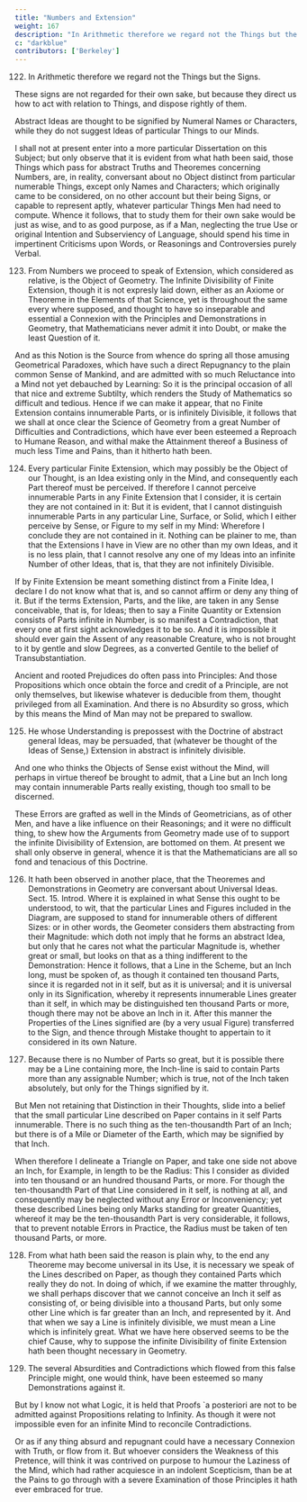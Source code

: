 ```yaml
---
title: "Numbers and Extension"
weight: 167
description: "In Arithmetic therefore we regard not the Things but the Signs"
c: "darkblue"
contributors: ['Berkeley']
---
```



122. In Arithmetic therefore we regard not the Things but the Signs.

These signs are not regarded for their own sake, but because they direct us how to act with relation to Things, and dispose rightly of them. 

Abstract Ideas are thought to be signified by Numeral Names or Characters, while they do not suggest Ideas of particular Things to our Minds.

I shall not at present enter into a more particular Dissertation on this Subject; but only observe that it is evident from what hath been said, those Things which pass for abstract Truths and Theoremes concerning Numbers, are, in reality, conversant about no Object distinct from particular numerable Things, except only Names and Characters; which originally came to be considered, on no other account but their being Signs, or capable to represent aptly, whatever particular Things Men had need to compute. Whence it follows, that to study them for their own sake would be just as wise, and to as good purpose, as if a Man, neglecting the true Use or original Intention and Subserviency of Language, should spend his time in impertinent Criticisms upon Words, or Reasonings and Controversies purely Verbal.


123. From Numbers we proceed to speak of Extension, which considered as relative, is the Object of Geometry. The Infinite Divisibility of Finite Extension, though it is not expresly laid down, either as an Axiome or Theoreme in the Elements of that Science, yet is throughout the same every where supposed, and thought to have so inseparable and essential a Connexion with the Principles and Demonstrations in Geometry, that Mathematicians never admit it into Doubt, or make the least Question of it.

And as this Notion is the Source from whence do spring all those amusing Geometrical Paradoxes, which have such a direct Repugnancy to the plain common Sense of Mankind, and are admitted with so much Reluctance into a Mind not yet debauched by Learning: So it is the principal occasion of all that nice and extreme Subtilty, which renders the Study of Mathematics so difficult and tedious. Hence if we can make it appear, that no Finite Extension contains innumerable Parts, or is infinitely Divisible, it follows that we shall at once clear the Science of Geometry from a great Number of Difficulties and Contradictions, which have ever been esteemed a Reproach to Humane Reason, and withal make the Attainment thereof a Business of much less Time and Pains, than it hitherto hath been.

124. Every particular Finite Extension, which may possibly be the Object of our Thought, is an Idea existing only in the Mind, and consequently each Part thereof must be perceived. If therefore I cannot perceive innumerable Parts in any Finite Extension that I consider, it is certain they are not contained in it: But it is evident, that I cannot distinguish innumerable Parts in any particular Line, Surface, or Solid, which I either perceive by Sense, or Figure to my self in my Mind: Wherefore I conclude they are not contained in it. Nothing can be plainer to me, than that the Extensions I have in View are no other than my own Ideas, and it is no less plain, that I cannot resolve any one of my Ideas into an infinite Number of other Ideas, that is, that they are not infinitely Divisible. 

If by Finite Extension be meant something distinct from a Finite Idea, I declare I do not know what that is, and so cannot affirm or deny any thing of it. But if the terms Extension, Parts, and the like, are taken in any Sense conceivable, that is, for Ideas; then to say a Finite Quantity or Extension consists of Parts infinite in Number, is so manifest a Contradiction, that every one at first sight acknowledges it to be so. And it is impossible it should ever gain the Assent of any reasonable Creature, who is not brought to it by gentle and slow Degrees, as a converted Gentile to the belief of Transubstantiation. 

Ancient and rooted Prejudices do often pass into Principles: And those Propositions which once obtain the force and credit of a Principle, are not only themselves, but likewise whatever is deducible from them, thought privileged from all Examination. And there is no Absurdity so gross, which by this means the Mind of Man may not be prepared to swallow.

125. He whose Understanding is prepossest with the Doctrine of abstract general Ideas, may be persuaded, that (whatever be thought of the Ideas of Sense,) Extension in abstract is infinitely divisible. 

And one who thinks the Objects of Sense exist without the Mind, will perhaps in virtue thereof be brought to admit, that a Line but an Inch long may contain innumerable Parts really existing, though too small to be discerned. 

These Errors are grafted as well in the Minds of Geometricians, as of other Men, and have a like influence on their Reasonings; and it were no difficult thing, to shew how the Arguments from Geometry made use of to support the infinite Divisibility of Extension, are bottomed on them. At present we shall only observe in general, whence it is that the Mathematicians are all so fond and tenacious of this Doctrine.


126. It hath been observed in another place, that the Theoremes and Demonstrations in Geometry are conversant about Universal Ideas. Sect. 15. Introd. Where it is explained in what Sense this ought to be understood, to wit, that the particular Lines and Figures included in the Diagram, are supposed to stand for innumerable others of different Sizes: or in other words, the Geometer considers them abstracting from their Magnitude: which doth not imply that he forms an abstract Idea, but only that he cares not what the particular Magnitude is, whether great or small, but looks on that as a thing indifferent to the Demonstration: Hence it follows, that a Line in the Scheme, but an Inch long, must be spoken of, as though it contained ten thousand Parts, since it is regarded not in it self, but as it is universal; and it is universal only in its Signification, whereby it represents innumerable Lines greater than it self, in which may be distinguished ten thousand Parts or more, though there may not be above an Inch in it. After this manner the Properties of the Lines signified are (by a very usual Figure) transferred to the Sign, and thence through Mistake thought to appertain to it considered in its own Nature.


127. Because there is no Number of Parts so great, but it is possible there may be a Line containing more, the Inch-line is said to contain Parts more than any assignable Number; which is true, not of the Inch taken absolutely, but only for the Things signified by it.

But Men not retaining that Distinction in their Thoughts, slide into a belief that the small particular Line described on Paper contains in it self Parts innumerable. There is no such thing as the ten-thousandth Part of an Inch; but there is of a Mile or Diameter of the Earth, which may be signified by that Inch.

When therefore I delineate a Triangle on Paper, and take one side not above an Inch, for Example, in length to be the Radius: This I consider as divided into ten thousand or an hundred thousand Parts, or more. For though the ten-thousandth Part of that Line considered in it self, is nothing at all, and consequently may be neglected without any Error or Inconveniency; yet these described Lines being only Marks standing for greater Quantities, whereof it may be the ten-thousandth Part is very considerable, it follows, that to prevent notable Errors in Practice, the Radius must be taken of ten thousand Parts, or more.


128. From what hath been said the reason is plain why, to the end any Theoreme may become universal in its Use, it is necessary we speak of the Lines described on Paper, as though they contained Parts which really they do not. In doing of which, if we examine the matter throughly, we shall perhaps discover that we cannot conceive an Inch it self as consisting of, or being divisible into a thousand Parts, but only some other Line which is far greater than an Inch, and represented by it. And that when we say a Line is infinitely divisible, we must mean a Line which is infinitely great. What we have here observed seems to be the chief Cause, why to suppose the infinite Divisibility of finite Extension hath been thought necessary in Geometry.


129. The several Absurdities and Contradictions which flowed from this false Principle might, one would think, have been esteemed so many Demonstrations against it. 

But by I know not what Logic, it is held that Proofs `a posteriori are not to be admitted against Propositions relating to Infinity. As though it were not impossible even for an infinite Mind to reconcile Contradictions.

Or as if any thing absurd and repugnant could have a necessary Connexion with Truth, or flow from it. But whoever considers the Weakness of this Pretence, will think it was contrived on purpose to humour the Laziness of the Mind, which had rather acquiesce in an indolent Scepticism, than be at the Pains to go through with a severe Examination of those Principles it hath ever embraced for true.
